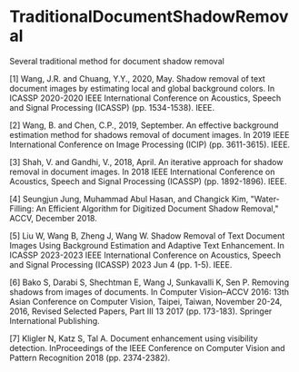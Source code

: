 # TraditionalDocumentShadowRemoval
Several traditional method for document shadow removal

[1] Wang, J.R. and Chuang, Y.Y., 2020, May. Shadow removal of text document images by estimating local and global background colors. In ICASSP 2020-2020 IEEE International Conference on Acoustics, Speech and Signal Processing (ICASSP) (pp. 1534-1538). IEEE.

[2] Wang, B. and Chen, C.P., 2019, September. An effective background estimation method for shadows removal of document images. In 2019 IEEE International Conference on Image Processing (ICIP) (pp. 3611-3615). IEEE.

[3] Shah, V. and Gandhi, V., 2018, April. An iterative approach for shadow removal in document images. In 2018 IEEE International Conference on Acoustics, Speech and Signal Processing (ICASSP) (pp. 1892-1896). IEEE.

[4] Seungjun Jung, Muhammad Abul Hasan, and Changick Kim, "Water-Filling: An Efficient Algorithm for Digitized Document Shadow Removal," ACCV, December 2018.

[5] Liu W, Wang B, Zheng J, Wang W. Shadow Removal of Text Document Images Using Background Estimation and Adaptive Text Enhancement. In ICASSP 2023-2023 IEEE International Conference on Acoustics, Speech and Signal Processing (ICASSP) 2023 Jun 4 (pp. 1-5). IEEE.

[6] Bako S, Darabi S, Shechtman E, Wang J, Sunkavalli K, Sen P. Removing shadows from images of documents. In Computer Vision–ACCV 2016: 13th Asian Conference on Computer Vision, Taipei, Taiwan, November 20-24, 2016, Revised Selected Papers, Part III 13 2017 (pp. 173-183). Springer International Publishing.

[7] Kligler N, Katz S, Tal A. Document enhancement using visibility detection. InProceedings of the IEEE Conference on Computer Vision and Pattern Recognition 2018 (pp. 2374-2382).

